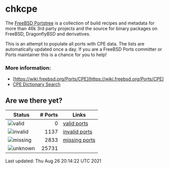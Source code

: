 # chkcpe

The [FreeBSD Portstree](https://cgit.freebsd.org/ports) is a collection of build recipes
and metadata for more than 46k 3rd party projects and the source for binary packages on
FreeBSD, DragonflyBSD and derivatives.

This is an attempt to populate all ports with CPE data. The lists are automatically
updated once a day. If you are a FreeBSD Ports committer or Ports maintainer this is a
chance for you to help!

### More information:
* [https://wiki.freebsd.org/Ports/CPE](https://wiki.freebsd.org/Ports/CPE)
* [CPE Dictionary Search](http://web.nvd.nist.gov/view/cpe/search)


## Are we there yet?

| Status                                                   | # Ports    | Links                                                         |
| ---------------------------------------------------------| ---------: | ------------------------------------------------------------- |
| ![valid](https://img.shields.io/badge/valid-brightgreen) | 0   | [valid ports](https://github.com/decke/chkcpe/wiki/valid)     |
| ![invalid](https://img.shields.io/badge/invalid-red)     | 1137 | [invalid ports](https://github.com/decke/chkcpe/wiki/invalid) |
| ![missing](https://img.shields.io/badge/missing-orange)  | 2833 | [missing ports](https://github.com/decke/chkcpe/wiki/missing) |
| ![unknown](https://img.shields.io/badge/unknown-grey)    | 25731 |  |

Last updated: Thu Aug 26 20:14:22 UTC 2021
